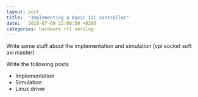 ```yaml
---
layout: post
title:  "Implementing a basic I2C controller"
date:   2018-07-09 22:00:50 +0200
categories: hardware rtl verilog
---
```


Write some stuff about the implementation and simulation (vpi socket soft axi master)

Write the following posts
- Implementation
- Simulation
- Linux driver

